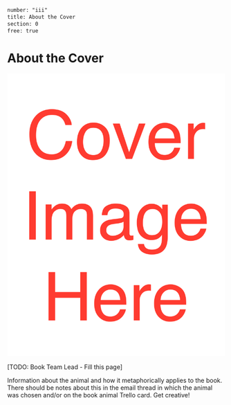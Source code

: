 ```metadata
number: "iii"
title: About the Cover
section: 0
free: true
```

# About the Cover

![width=40%](images/cover.png "TODO BOOK NAME")

[TODO: Book Team Lead - Fill this page]

Information about the animal and how it metaphorically applies to the book. There should be notes about this in the email thread in which the animal was chosen and/or on the book animal Trello card. Get creative!
